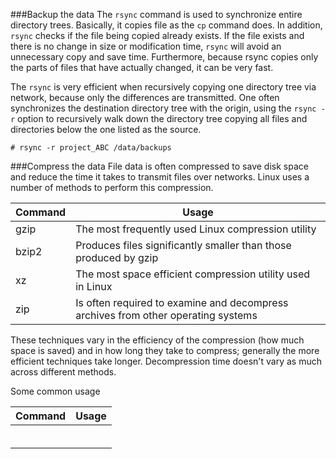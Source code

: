 ###Backup the data
The ``rsync`` command is used to synchronize entire directory trees. Basically, it copies file as the ``cp`` command does. In addition, ``rsync`` checks if the file being copied already exists. If the file exists and there is no change in size or modification time, ``rsync`` will avoid an unnecessary copy and save time. Furthermore, because rsync copies only the parts of files that have actually changed, it can be very fast.

The ``rsync`` is very efficient when recursively copying one directory tree via network, because only the differences are transmitted. One often synchronizes the destination directory tree with the origin, using the  ``rsync -r`` option to recursively walk down the directory tree copying all files and directories below the one listed as the source.

```
# rsync -r project_ABC /data/backups
```

###Compress the data
File data is often compressed to save disk space and reduce the time it takes to transmit files over networks. Linux uses a number of methods to perform this compression.

|Command|Usage|
|-------|-----------|
|gzip 	|The most frequently used Linux compression utility|
|bzip2  |Produces files significantly smaller than those produced by gzip|
|xz     |The most space efficient compression utility used in Linux|
|zip    |Is often required to examine and decompress archives from other operating systems|

These techniques vary in the efficiency of the compression (how much space is saved) and in how long they take to compress; generally the more efficient techniques take longer. Decompression time doesn't vary as much across different methods.

Some common usage

|Command|Usage|
|-------|-----------|
|||
|||
|||
|||
|||
|||





